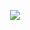 <p align="center"

[![](https://i.postimg.cc/QMvC3hqj/Untitled108-20241016212929.png)](https://rentry.co/504)

<p aligen="center"

</p
